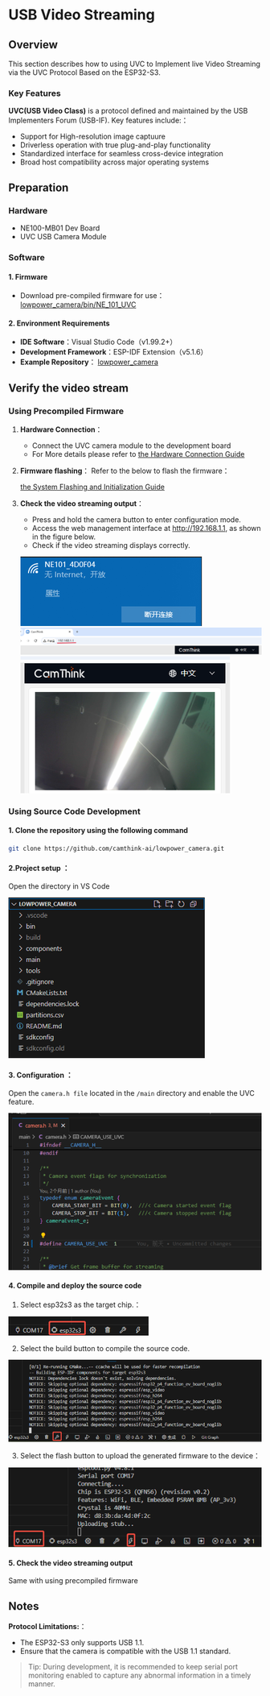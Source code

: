 # USB Video Streaming

## Overview
This section describes how to using UVC to Implement live Video Streaming via the UVC Protocol Based on the ESP32-S3.

### Key Features

**UVC(USB Video Class)** is a protocol defined and maintained by the USB Implementers Forum (USB-IF).
Key features include:：

- Support for High-resolution image captuure
- Driverless operation with true plug-and-play functionality
- Standardized interface for seamless cross-device integration
- Broad host compatibility across major operating systems

## Preparation

### Hardware

- NE100-MB01 Dev Board
- UVC USB Camera Module 

### Software 

#### 1. Firmware

- Download pre-compiled firmware for use：[lowpower_camera/bin/NE_101_UVC](https://github.com/camthink-ai/lowpower_camera/tree/main/bin)

#### 2. Environment Requirements

- **IDE Software**：Visual Studio Code（v1.99.2+）
- **Development Framework**：ESP-IDF Extension（v5.1.6）
- **Example Repository**： [lowpower_camera](https://github.com/camthink-ai/lowpower_camera.git)

## Verify the video stream

### Using Precompiled Firmware

1. **Hardware Connection**：
   
   - Connect the UVC camera module to the development board
   - For More details please refer to [the Hardware Connection Guide](../Hardware%20Guide/Hardware%20Connection)

2. **Firmware flashing**：
   Refer to the below to flash the firmware：
   
    [the System Flashing and Initialization Guide](./../Software%20Guide/System%20Flashing%20and%20Initialization)

3. **Check the video streaming output**：
   
   - Press and hold the camera button to enter configuration mode.
   - Access the web management interface at http://192.168.1.1, as shown in the figure below.
   - Check if the video streaming displays correctly.
   
   ![Wifi Connection](/img/NE101_wifi_connect.png)
   ![device Interface](/img/NE101_web.png)
   ![UVC Video Streaming](/img/NE101_web_cam.png)

### Using Source Code Development

#### 1. Clone the repository using the following command

```bash
git clone https://github.com/camthink-ai/lowpower_camera.git
```

#### 2.Project setup ：

Open the directory in VS Code

![Project Root Directory](/img/NE101_code_dir.png)

#### 3. Configuration ：

Open the `camera.h file` located in the `/main` directory and enable the UVC feature.

![Sensitivity Settings](/img/NE101_example_uvc1.png)

#### 4. Compile and deploy the source code

1. Select esp32s3 as the target chip.：

![Esp32s3 selection](/img/NE101_idf_IC.png)

2. Select the build button to compile the source code. 

![Showing build output](/img/NE101_idf_build.png)

3. Select the flash button to upload the generated firmware to the device：

![screenshot showing flashing process](/img/NE101_idf_flash.png)

#### 5. Check the video streaming output

Same with using precompiled firmware

## Notes

**Protocol Limitations:**：

- The ESP32-S3 only supports USB 1.1.
- Ensure that the camera is compatible with the USB 1.1 standard.

> Tip: During development, it is recommended to keep serial port monitoring enabled to capture any abnormal information in a timely manner.
